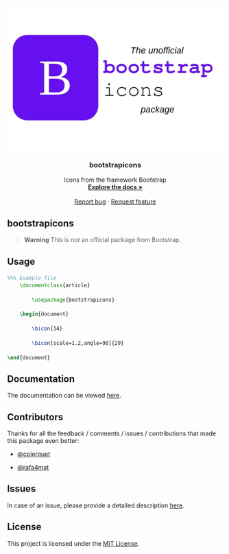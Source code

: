 <p align="center">
  <a href="https://www.ctan.org/pkg/bootstrapicons">
    <img src="logo/bootstrapicons_logo.jpg" alt="bootstrapicons logo">
  </a>
</p>

<h3 align="center">bootstrapicons</h3>

<p align="center">
  Icons from the framework Bootstrap
  <br>
  <a href="https://mirror.physik.tu-berlin.de/pub/CTAN/macros/latex/contrib/bootstrapicons/doc/bootstrapicons-documentation-full.pdf"><strong>Explore the docs »</strong></a>
  <br>
  <br>
  <a href="https://github.com/BenSt099/bootstrapicons/issues">Report bug</a>
  ·
  <a href="https://github.com/BenSt099/bootstrapicons/issues">Request feature</a>
</p>

## bootstrapicons

> **Warning**
This is _not_ an official package from Bootstrap.

## Usage

```tex
%%% Example file   
    \documentclass{article}
    
        \usepackage{bootstrapicons}

    \begin{document}

        \bicon{14}

        \bicon[scale=1.2,angle=90]{29}

\end{document}
```

## Documentation

The documentation can be viewed [here](https://github.com/BenSt099/bootstrapicons/blob/main/bootstrapicons/doc/bootstrapicons-documentation-full.pdf).

## Contributors

Thanks for all the feedback / comments / issues / contributions that made this package even better:

- [@cpierquet](https://github.com/cpierquet)

- [@rafa4mat](https://github.com/rafa4mat)

## Issues

In case of an issue, please provide a detailed description [here](https://github.com/BenSt099/bootstrapicons/issues).

## License

This project is licensed under the [MIT License](https://www.ctan.org/license/mit).